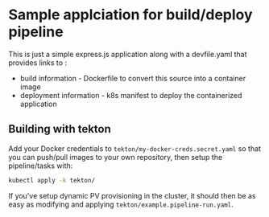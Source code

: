 # Sample applciation for build/deploy pipeline

This is just a simple express.js application along with a devfile.yaml that provides links to :
- build information - Dockerfile to convert this source into a container image
- deployment information - k8s manifest to deploy the containerized application

## Building with tekton

Add your Docker credentials to `tekton/my-docker-creds.secret.yaml` so that you can push/pull images to your own repository, then setup the pipeline/tasks with:
```bash
kubectl apply -k tekton/
```

If you've setup dynamic PV provisioning in the cluster, it should then be as easy as modifying and applying `tekton/example.pipeline-run.yaml`.

